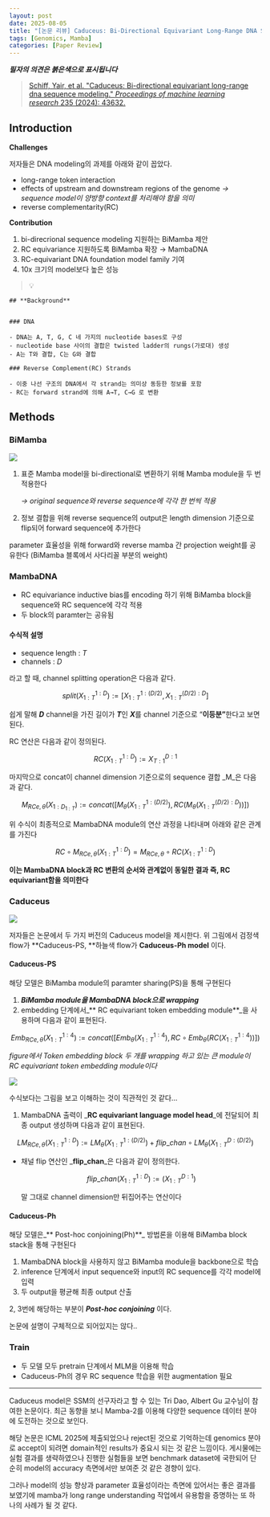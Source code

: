 ```yaml
---
layout: post
date: 2025-08-05
title: "[논문 리뷰] Caduceus: Bi-Directional Equivariant Long-Range DNA Sequence Modeling"
tags: [Genomics, Mamba]
categories: [Paper Review]
---
```


<span class="notion-red">_**필자의 의견은 붉은색으로 표시됩니다**_</span>


> [Schiff, Yair, et al. "Caduceus: Bi-directional equivariant long-range dna sequence modeling." ](https://pmc.ncbi.nlm.nih.gov/articles/PMC12189541/)[_Proceedings of machine learning research_](https://pmc.ncbi.nlm.nih.gov/articles/PMC12189541/)[ 235 (2024): 43632.](https://pmc.ncbi.nlm.nih.gov/articles/PMC12189541/)



## Introduction


**Challenges**


저자들은 DNA modeling의 과제를 아래와 같이 꼽았다.

- long-range token interaction
- effects of upstream and downstream regions of the genome 
_→ sequence model이 양방향 context를 처리해야 함을 의미_
- reverse complementarity(RC)

**Contribution**

1. bi-direcrional sequence modeling 지원하는 BiMamba 제안
1. RC equivariance 지원하도록 BiMamba 확장 → MambaDNA
1. RC-equivariant DNA foundation model family 기여
1. 10x 크기의 model보다 높은 성능

> 💡 


	## **Background**


	### DNA

	- DNA는 A, T, G, C 네 가지의 nucleotide bases로 구성
	- nucleotide base 사이의 결합은 twisted ladder의 rungs(가로대) 생성
	- A는 T와 결합, C는 G와 결합

	### Reverse Complement(RC) Strands

	- 이중 나선 구조의 DNA에서 각 strand는 의미상 동등한 정보를 포함
	- RC는 forward strand에 의해 A→T, C→G 로 변환


## Methods



### BiMamba


![](https://prod-files-secure.s3.us-west-2.amazonaws.com/542b861c-36a8-4051-84e5-8804b6728dba/2c247d59-7815-4980-99f0-8f0d21f445a7/image.png?X-Amz-Algorithm=AWS4-HMAC-SHA256&X-Amz-Content-Sha256=UNSIGNED-PAYLOAD&X-Amz-Credential=ASIAZI2LB466VXUKZTPE%2F20250918%2Fus-west-2%2Fs3%2Faws4_request&X-Amz-Date=20250918T080117Z&X-Amz-Expires=3600&X-Amz-Security-Token=IQoJb3JpZ2luX2VjED4aCXVzLXdlc3QtMiJGMEQCIB5bqXTB7wG0sNaLIa9HYwDvJNDD28tgjIy8uQQ1geH5AiAiQmfchQMPIbyJWMBtqSRky%2BtdVJpb9cDiN9IkbfCXliqIBAi3%2F%2F%2F%2F%2F%2F%2F%2F%2F%2F8BEAAaDDYzNzQyMzE4MzgwNSIMQ6pArZgCJ9kMZLqAKtwDLI4%2BBSttJ35e6yEy6cY9wmIzvUIjXxan13xQqO1nLhv94XsgrbYZyyaYuNm68sGnkxof6fyrkbTztBhfJBuHvsBMAA1l%2BiW9CTkb9opNfViw4K5Vzy4qaYtjOT%2FxFviy%2Bpj5P%2FnqOQinX%2BC%2B%2BbtYAhhjJkp7hTWlJrC35rOlDvOgGhVMcCCVXX1VqwGuhfiDdupHAkZqVdWKL%2FtgYqxbEG7He4iU%2BxYgISqWdsndPd3uekdFrgGME76tcrJZtRk75W6VtAfOHjeuB5xD1kQjqq9yZ%2BRdzVSyw2dsoYR3YBOzJxhgyXNFF%2F9XZRLr47QHyHs8YtLUF7T4BjDxfOqAfhhurq524vJTDf9q7V8I0H%2BWXYDwJlZPj164b2cFSUIFP93jgwQ4%2FDjT4vYRfm%2BTQF3wc86d9FPPtbC43Wh0czEtF9Vd4skvbP78jDp9FesiDWWFRsxguqoefHp%2BH41z0EzqWN2FYFfvB6W4A8OpKpiLB995pVx1gR6b7UDp4DG8ObQUsL0Y8BARhA%2B8VXdWMXJsTpGu5CgAcHL2h7QMPG8UjwYxmh%2F5pqmVrxjIXiooTmTgnf5uFjspdgjr79CcO9pngyb5ZtUoJD7Ph8GjdtbsHgbm6U1LTVUnolIw57euxgY6pgHp7FlbFlsWzodkoKHXMAtHGH1aABW316e2YTGL4cHFU%2B2THdcYFgoH7gGFbty2fNdXcKsj2XXxgu%2FEoHM6hX8VCFeEOKCIfCotnVL3XRPrHY1au1wgckxi7mMTBsPLGca2Z2fgofV3qVt%2BRlG98CokGheteOyO0O%2Bv%2B736%2B%2BDxbIYEFFJI5xqd0UkqXkbJltPU3gLbW592xFNzOV5WOBoet84oGvIP&X-Amz-Signature=3c5d0d8b2e27c52cd1b21541e831b34a0d18d7342422331c5b7c470d74584608&X-Amz-SignedHeaders=host&x-amz-checksum-mode=ENABLED&x-id=GetObject)

1. 표준 Mamba model을 bi-directional로 변환하기 위해 Mamba module을 두 번 적용한다

	_→ original sequence와 reverse sequence에 각각 한 번씩 적용_

1. 정보 결합을 위해 reverse sequence의 output은 length dimension 기준으로 flip되어 forward sequence에 추가한다

parameter 효율성을 위해 forward와 reverse mamba 간 projection weight를 공유한다 (BiMamba 블록에서 사다리꼴 부분의 weight)



### MambaDNA

- RC equivariance inductive bias를 encoding 하기 위해 BiMamba block을 sequence와 RC sequence에 각각 적용
- 두 block의 paramter는 공유됨


#### 수식적 설명

- sequence length : _T_
- channels : _D_

라고 할 때,  channel splitting operation은 다음과 같다.


$$
split(X^{1:D}_{1:T}):=[X^{1:(D/2)}_{1:T},X^{(D/2):D}_{1:T}]
$$


<span class="notion-red">쉽게 말해 </span><span class="notion-red">_**D**_</span><span class="notion-red"> channel을 가진 길이가 </span><span class="notion-red">_**T**_</span><span class="notion-red">인 </span><span class="notion-red">_**X**_</span><span class="notion-red">를 channel 기준으로 “</span><span class="notion-red">**이등분”**</span><span class="notion-red">한다고 보면 된다.</span>


RC 연산은 다음과 같이 정의된다.


$$
RC(X^{1:D}_{1:T}):=X^{D:1}_{T:1}
$$


마지막으로 concat이 channel dimension 기준으로의 sequence 결합 _M_은 다음과 같다.


$$
M_{RCe,\theta}(X_{1:D_{1:T}}):=concat([M_{\theta}(X^{1:(D/2)}_{1:T}),RC(M_{\theta}(X^{(D/2):D}_{1:T}))])
$$


위 수식이 최종적으로 MambaDNA module의 연산 과정을 나타내며 아래와 같은 관계를 가진다


$$
RC\circ M_{RCe,\theta}(X^{1:D}_{1:T}) = M_{RCe,\theta} \circ RC(X^{1:D}_{1:T})
$$


**이는 MambaDNA block과 RC 변환의 순서와 관계없이 동일한 결과 즉, RC equivariant함을 의미한다**



### Caduceus


![](https://prod-files-secure.s3.us-west-2.amazonaws.com/542b861c-36a8-4051-84e5-8804b6728dba/f94a60d7-8145-473b-aef9-7c68d3ec604a/image.png?X-Amz-Algorithm=AWS4-HMAC-SHA256&X-Amz-Content-Sha256=UNSIGNED-PAYLOAD&X-Amz-Credential=ASIAZI2LB466VXUKZTPE%2F20250918%2Fus-west-2%2Fs3%2Faws4_request&X-Amz-Date=20250918T080117Z&X-Amz-Expires=3600&X-Amz-Security-Token=IQoJb3JpZ2luX2VjED4aCXVzLXdlc3QtMiJGMEQCIB5bqXTB7wG0sNaLIa9HYwDvJNDD28tgjIy8uQQ1geH5AiAiQmfchQMPIbyJWMBtqSRky%2BtdVJpb9cDiN9IkbfCXliqIBAi3%2F%2F%2F%2F%2F%2F%2F%2F%2F%2F8BEAAaDDYzNzQyMzE4MzgwNSIMQ6pArZgCJ9kMZLqAKtwDLI4%2BBSttJ35e6yEy6cY9wmIzvUIjXxan13xQqO1nLhv94XsgrbYZyyaYuNm68sGnkxof6fyrkbTztBhfJBuHvsBMAA1l%2BiW9CTkb9opNfViw4K5Vzy4qaYtjOT%2FxFviy%2Bpj5P%2FnqOQinX%2BC%2B%2BbtYAhhjJkp7hTWlJrC35rOlDvOgGhVMcCCVXX1VqwGuhfiDdupHAkZqVdWKL%2FtgYqxbEG7He4iU%2BxYgISqWdsndPd3uekdFrgGME76tcrJZtRk75W6VtAfOHjeuB5xD1kQjqq9yZ%2BRdzVSyw2dsoYR3YBOzJxhgyXNFF%2F9XZRLr47QHyHs8YtLUF7T4BjDxfOqAfhhurq524vJTDf9q7V8I0H%2BWXYDwJlZPj164b2cFSUIFP93jgwQ4%2FDjT4vYRfm%2BTQF3wc86d9FPPtbC43Wh0czEtF9Vd4skvbP78jDp9FesiDWWFRsxguqoefHp%2BH41z0EzqWN2FYFfvB6W4A8OpKpiLB995pVx1gR6b7UDp4DG8ObQUsL0Y8BARhA%2B8VXdWMXJsTpGu5CgAcHL2h7QMPG8UjwYxmh%2F5pqmVrxjIXiooTmTgnf5uFjspdgjr79CcO9pngyb5ZtUoJD7Ph8GjdtbsHgbm6U1LTVUnolIw57euxgY6pgHp7FlbFlsWzodkoKHXMAtHGH1aABW316e2YTGL4cHFU%2B2THdcYFgoH7gGFbty2fNdXcKsj2XXxgu%2FEoHM6hX8VCFeEOKCIfCotnVL3XRPrHY1au1wgckxi7mMTBsPLGca2Z2fgofV3qVt%2BRlG98CokGheteOyO0O%2Bv%2B736%2B%2BDxbIYEFFJI5xqd0UkqXkbJltPU3gLbW592xFNzOV5WOBoet84oGvIP&X-Amz-Signature=29d7706e1cff1e53bffb3c6ba0f2c97d54e9c6f23ec7109f7273a4baa6baf0ad&X-Amz-SignedHeaders=host&x-amz-checksum-mode=ENABLED&x-id=GetObject)


저자들은 논문에서 두 가지 버전의 Caduceus model을 제시한다. 위 그림에서 검정색 flow가 **Caduceus-PS, **하늘색 flow가 **Caduceus-Ph model** 이다.



#### Caduceus-PS


해당 모델은 BiMamba module의 paramter sharing(PS)을 통해 구현된다

1. _**BiMamba module을 MambaDNA block으로 wrapping**_
1. embedding 단계에서_** RC equivariant token embedding module**_을 사용하며 다음과 같이 표현된다.

$$
Emb_{RCe,\theta}(X^{1:4}_{1:T}):=concat([Emb_{\theta}(X^{1:4}_{1:T}),RC \circ Emb_{\theta}(RC(X^{1:4}_{1:T}))])
$$


_figure에서 Token embedding block 두 개를 wrapping 하고 있는 큰 module이 RC equivariant token embedding module이다_


![](https://prod-files-secure.s3.us-west-2.amazonaws.com/542b861c-36a8-4051-84e5-8804b6728dba/b175e4da-71eb-4e91-8c23-a06dabe673c9/image.png?X-Amz-Algorithm=AWS4-HMAC-SHA256&X-Amz-Content-Sha256=UNSIGNED-PAYLOAD&X-Amz-Credential=ASIAZI2LB466VXUKZTPE%2F20250918%2Fus-west-2%2Fs3%2Faws4_request&X-Amz-Date=20250918T080118Z&X-Amz-Expires=3600&X-Amz-Security-Token=IQoJb3JpZ2luX2VjED4aCXVzLXdlc3QtMiJGMEQCIB5bqXTB7wG0sNaLIa9HYwDvJNDD28tgjIy8uQQ1geH5AiAiQmfchQMPIbyJWMBtqSRky%2BtdVJpb9cDiN9IkbfCXliqIBAi3%2F%2F%2F%2F%2F%2F%2F%2F%2F%2F8BEAAaDDYzNzQyMzE4MzgwNSIMQ6pArZgCJ9kMZLqAKtwDLI4%2BBSttJ35e6yEy6cY9wmIzvUIjXxan13xQqO1nLhv94XsgrbYZyyaYuNm68sGnkxof6fyrkbTztBhfJBuHvsBMAA1l%2BiW9CTkb9opNfViw4K5Vzy4qaYtjOT%2FxFviy%2Bpj5P%2FnqOQinX%2BC%2B%2BbtYAhhjJkp7hTWlJrC35rOlDvOgGhVMcCCVXX1VqwGuhfiDdupHAkZqVdWKL%2FtgYqxbEG7He4iU%2BxYgISqWdsndPd3uekdFrgGME76tcrJZtRk75W6VtAfOHjeuB5xD1kQjqq9yZ%2BRdzVSyw2dsoYR3YBOzJxhgyXNFF%2F9XZRLr47QHyHs8YtLUF7T4BjDxfOqAfhhurq524vJTDf9q7V8I0H%2BWXYDwJlZPj164b2cFSUIFP93jgwQ4%2FDjT4vYRfm%2BTQF3wc86d9FPPtbC43Wh0czEtF9Vd4skvbP78jDp9FesiDWWFRsxguqoefHp%2BH41z0EzqWN2FYFfvB6W4A8OpKpiLB995pVx1gR6b7UDp4DG8ObQUsL0Y8BARhA%2B8VXdWMXJsTpGu5CgAcHL2h7QMPG8UjwYxmh%2F5pqmVrxjIXiooTmTgnf5uFjspdgjr79CcO9pngyb5ZtUoJD7Ph8GjdtbsHgbm6U1LTVUnolIw57euxgY6pgHp7FlbFlsWzodkoKHXMAtHGH1aABW316e2YTGL4cHFU%2B2THdcYFgoH7gGFbty2fNdXcKsj2XXxgu%2FEoHM6hX8VCFeEOKCIfCotnVL3XRPrHY1au1wgckxi7mMTBsPLGca2Z2fgofV3qVt%2BRlG98CokGheteOyO0O%2Bv%2B736%2B%2BDxbIYEFFJI5xqd0UkqXkbJltPU3gLbW592xFNzOV5WOBoet84oGvIP&X-Amz-Signature=1825010d568431789e7617b82ae41a052c2edfd513f131f0e592d61ecec5ce3c&X-Amz-SignedHeaders=host&x-amz-checksum-mode=ENABLED&x-id=GetObject)


<span class="notion-red">수식보다는 그림을 보고 이해하는 것이 직관적인 것 같다…</span>

1. MambaDNA 출력이 _**RC equivariant language model head**_에 전달되어 최종 output 생성하며 다음과 같이 표현된다.

$$
LM_{RCe,\theta}(X^{1:D}_{1:T}):= LM_{\theta}(X^{1:(D/2)}_{1:T})+flip\_chan\circ LM_{\theta}(X^{D:(D/2)}_{1:T})
$$

- 채널 flip 연산인 _**flip\_chan**_은 다음과 같이 정의한다.

	$$
	flip\_chan(X^{1:D}_{1:T}):=(X^{D:1}_{1:T})
	$$


	말 그대로 channel dimension만 뒤집어주는 연산이다



#### Caduceus-Ph


해당 모델은_** Post-hoc conjoining(Ph)**_ 방법론을 이용해 BiMamba block stack을 통해 구현된다

1. MambaDNA block을 사용하지 않고 BiMamba module을 backbone으로 학습
1. inference 단계에서 input sequence와 input의 RC sequence를 각각 model에 입력
1. 두 output을 평균해 최종 output 산출

2, 3번에 해당하는 부분이 _**Post-hoc conjoining**_ 이다.


<span class="notion-red">논문에 설명이 구체적으로 되어있지는 않다..</span>



### Train

- 두 모델 모두 pretrain 단계에서 MLM을 이용해 학습
- Caduceus-Ph의 경우 RC sequence 학습을 위한 augmentation 필요

---


<span class="notion-red">Caduceus model은 SSM의 선구자라고 할 수 있는 Tri Dao, Albert Gu 교수님이 참여한 논문이다. 최근 동향을 보니 Mamba-2를 이용해 다양한 sequence 데이터 분야에 도전하는 것으로 보인다.</span>


<span class="notion-red">해당 논문은 ICML 2025에 제출되었으나 reject된 것으로 기억하는데 genomics 분야로 accept이 되려면 domain적인 results가 중요시 되는 것 같은 느낌이다. 게시물에는 실험 결과를 생략하였으나 진행한 실험들을 보면 benchmark dataset에 국한되어 단순히 model의 accuracy 측면에서만 보여준 것 같은 경향이 있다.</span>


<span class="notion-red">그러나 model의 성능 향상과 parameter 효율성이라는 측면에 있어서는 좋은 결과를 보였기에 mamba가 long range understanding 작업에서 유용함을 증명하는 또 하나의 사례가 될 것 같다.</span>

